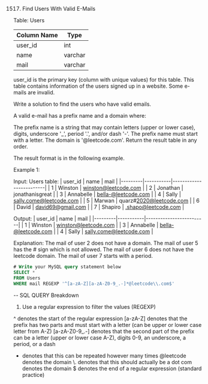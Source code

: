 1517. Find Users With Valid E-Mails

Table: Users

| Column Name   | Type    |
|---------------|---------|
| user_id       | int     |
| name          | varchar |
| mail          | varchar |
user_id is the primary key (column with unique values) for this table.
This table contains information of the users signed up in a website. Some e-mails are invalid.
 

Write a solution to find the users who have valid emails.

A valid e-mail has a prefix name and a domain where:

The prefix name is a string that may contain letters (upper or lower case), digits, underscore '_', period '.', and/or dash '-'. The prefix name must start with a letter.
The domain is '@leetcode.com'.
Return the result table in any order.

The result format is in the following example.

Example 1:

Input: 
Users table:
| user_id | name      | mail                    |
|---------|-----------|-------------------------|
| 1       | Winston   | winston@leetcode.com    |
| 2       | Jonathan  | jonathanisgreat         |
| 3       | Annabelle | bella-@leetcode.com     |
| 4       | Sally     | sally.come@leetcode.com |
| 5       | Marwan    | quarz#2020@leetcode.com |
| 6       | David     | david69@gmail.com       |
| 7       | Shapiro   | .shapo@leetcode.com     |

Output: 
| user_id | name      | mail                    |
|---------|-----------|-------------------------|
| 1       | Winston   | winston@leetcode.com    |
| 3       | Annabelle | bella-@leetcode.com     |
| 4       | Sally     | sally.come@leetcode.com |

Explanation: 
The mail of user 2 does not have a domain.
The mail of user 5 has the # sign which is not allowed.
The mail of user 6 does not have the leetcode domain.
The mail of user 7 starts with a period.

```sql
# Write your MySQL query statement below
SELECT *
FROM Users
WHERE mail REGEXP '^[a-zA-Z][a-zA-Z0-9_.-]*@leetcode\\.com$'
```

-- SQL QUERY Breakdown
1. Use a regular expression to filter the values (REGEXP)

^ denotes the start of the regular expression
[a-zA-Z] denotes that the prefix has two parts and must start with a letter (can be upper or lower case letter from A-Z)
[a-zA-Z0-9_.-] denotes that the second part of the prefix can be a letter (upper or lower case A-Z), digits 0-9, an underscore, a period, or a dash
* denotes that this can be repeated however many times
@leetcode denotes the domain
\\. denotes that this should actually be a dot 
com denotes the domain
$ denotes the end of a regular expression (standard practice)